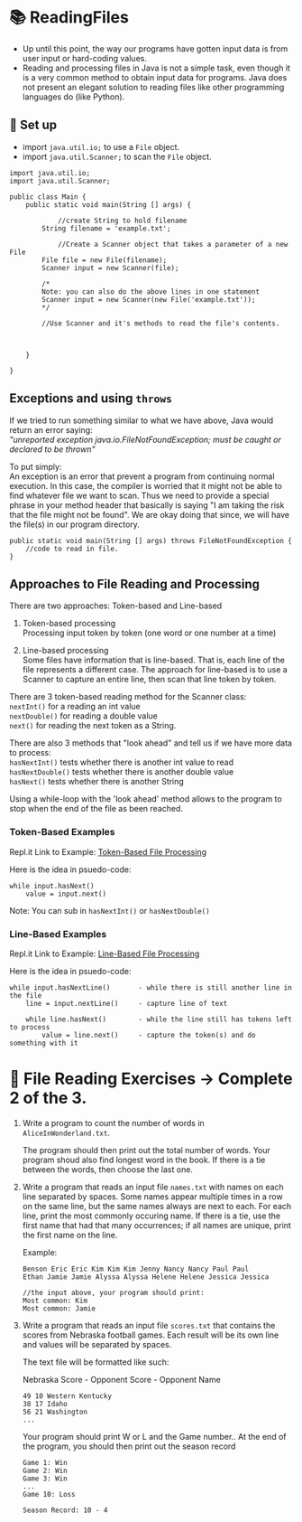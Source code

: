 # :books: ReadingFiles

- Up until this point, the way our programs have gotten input data is from user input or hard-coding values.  
- Reading and processing files in Java is not a simple task, even though it is a very common method to obtain input data for programs.  Java does not present an elegant solution to reading files like other programming languages do (like Python).  

## :wrench: Set up
- import `java.util.io;` to use a `File` object.  
- import `java.util.Scanner;` to scan the `File` object. 

```
import java.util.io;
import java.util.Scanner;

public class Main {
    public static void main(String [] args) {
    
            //create String to hold filename
        String filename = 'example.txt';
        
            //Create a Scanner object that takes a parameter of a new File
        File file = new File(filename); 
        Scanner input = new Scanner(file); 
        
        /*
        Note: you can also do the above lines in one statement
        Scanner input = new Scanner(new File('example.txt')); 
        */
        
        //Use Scanner and it's methods to read the file's contents.          
        
        

    }

}
```

## Exceptions and using `throws`  
If we tried to run something similar to what we have above, Java would return an error saying:  
    *"unreported exception java.io.FileNotFoundException; must be caught or declared to be thrown"*

To put simply:  
An exception is an error that prevent a program from continuing normal execution.  In this case, the compiler is worried that it might not be able to find whatever file we want to scan.  Thus we need to provide a special phrase in your method header that basically is saying "I am taking the risk that the file might not be found".  We are okay doing that since, we will have the file(s) in our program directory.  

```
public static void main(String [] args) throws FileNotFoundException {
    //code to read in file.  
}
```

## Approaches to File Reading and Processing  
There are two approaches:  Token-based and Line-based 

1. Token-based processing  
Processing input token by token (one word or one number at a time)  

2. Line-based processing  
Some files have information that is line-based.  That is, each line of the file represents a different case.  The approach for line-based is to use a Scanner to capture an entire line, then scan that line token by token. 

There are 3 token-based reading method for the Scanner class:  
`nextInt()`  for a reading an int value  
`nextDouble()` for  reading a double value  
`next()` for reading the next token as a String.  

There are also 3 methods that "look ahead" and tell us if we have more data to process:  
`hasNextInt()` tests whether there is another int value to read  
`hasNextDouble()` tests whether there is another double value  
`hasNext()` tests whether there is another String  

Using a while-loop with the 'look ahead' method allows to the program to stop when the end of the file as been reached.  

### Token-Based Examples
Repl.it Link to Example:  [Token-Based File Processing](https://repl.it/@collinholmquist/Token-Based-Processing#Main.java) 

Here is the idea in psuedo-code:  
```
while input.hasNext()
    value = input.next() 
```
Note: You can sub in `hasNextInt()` or `hasNextDouble()`


### Line-Based Examples  
Repl.it Link to Example:  [Line-Based File Processing](https://repl.it/@collinholmquist/Line-Based-Processing#Main.java)  

Here is the idea in psuedo-code:  

```
while input.hasNextLine()       - while there is still another line in the file  
    line = input.nextLine()     - capture line of text  
    
    while line.hasNext()        - while the line still has tokens left to process
        value = line.next()     - capture the token(s) and do something with it  
```


# :running: File Reading Exercises -> Complete 2 of the 3. 

1.  Write a program to count the number of words in `AliceInWonderland.txt`.  

    The program should then print out the total number of words. Your program shoud also find longest word in the book.  If there is a tie between the words, then choose the last one.  
    
    
2.  Write a program that reads an input file `names.txt` with names on each line separated by spaces.  Some names appear multiple times in a row on the same line, but the same names always        are next to each.  For each line, print the most commonly occuring name.  If there is a tie, use the first name that had that many occurrences; if all names are unique, print the first name on the line.  

    Example:  
    ```
    Benson Eric Eric Kim Kim Kim Jenny Nancy Nancy Paul Paul
    Ethan Jamie Jamie Alyssa Alyssa Helene Helene Jessica Jessica

    //the input above, your program should print: 
    Most common: Kim
    Most common: Jamie

    ```

3.  Write a program that reads an input file `scores.txt` that contains the scores from Nebraska football games.  Each result will be its own line and values will be separated by spaces.

    The text file will be formatted like such:   

    Nebraska Score - Opponent Score - Opponent Name
    
    ```
    49 10 Western Kentucky
    38 17 Idaho
    56 21 Washington
    ...
    
    ```
    Your program should print W or L and the Game number.. At the end of the program, you should then print out the season record
    ```
    Game 1: Win
    Game 2: Win 
    Game 3: Win 
    ...
    Game 10: Loss
    
    Season Record: 10 - 4
    ```

